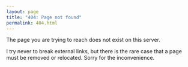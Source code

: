 ```yaml
---
layout: page
title: "404: Page not found"
permalink: 404.html
---
```


The page you are trying to reach does not exist on this server.

I try never to break external links, but there is the rare case that a page must be removed or relocated. Sorry for the inconvenience.

